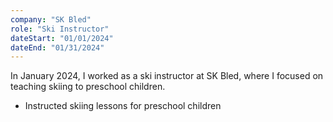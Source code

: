```yaml
---
company: "SK Bled"
role: "Ski Instructor"
dateStart: "01/01/2024"
dateEnd: "01/31/2024"
---
```


In January 2024, I worked as a ski instructor at SK Bled, where I focused on teaching skiing to preschool children.
- Instructed skiing lessons for preschool children
